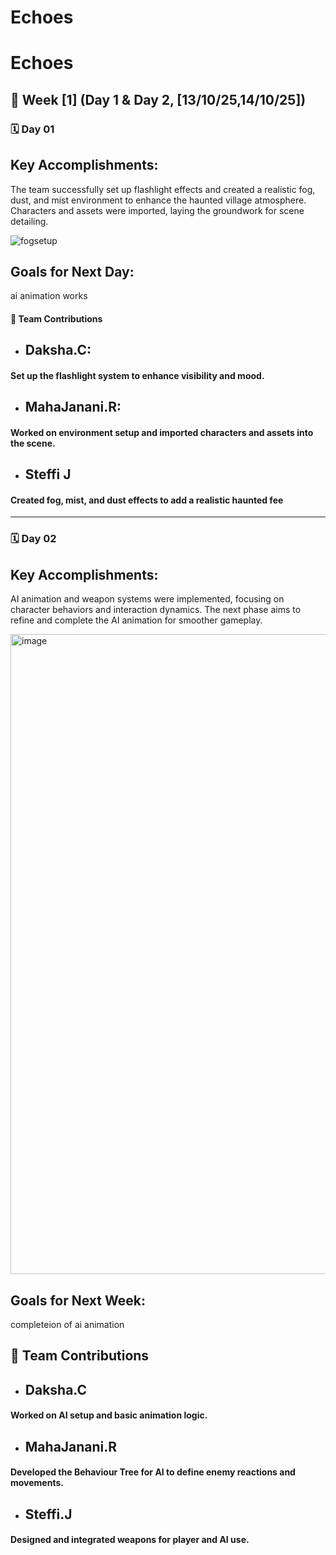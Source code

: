 # Echoes
# Echoes
## 📅 **Week [1] (Day 1 & Day 2, [13/10/25,14/10/25])**

### 🗓 **Day 01**

## **Key Accomplishments:**
The team successfully set up flashlight effects and created a realistic fog, dust, and mist environment to enhance the haunted village atmosphere. 
Characters and assets were imported, laying the groundwork for scene detailing.


![fogsetup](https://github.com/user-attachments/assets/a97756b2-432c-4422-b9f4-6ef3082b0d25)

## **Goals for Next Day:**
ai animation works
#### 👥 **Team Contributions**

* ## **Daksha.C:**
#### Set up the flashlight system to enhance visibility and mood.
* ## **MahaJanani.R:**
#### Worked on environment setup and imported characters and assets into the scene.
* ## **Steffi J**
#### Created fog, mist, and dust effects to add a realistic haunted fee


---

### 🗓 **Day 02**

## **Key Accomplishments:**
AI animation and weapon systems were implemented, focusing on character behaviors and interaction dynamics. 
The next phase aims to refine and complete the AI animation for smoother gameplay.

<img width="1918" height="1024" alt="image" src="https://github.com/user-attachments/assets/35d30514-42eb-499e-98ca-dde6ff9d9463" />

## **Goals for Next Week:**
completeion of ai animation
## 👥 **Team Contributions**

* ## **Daksha.C**
#### Worked on AI setup and basic animation logic.
* ## **MahaJanani.R**
#### Developed the Behaviour Tree for AI to define enemy reactions and movements.
* ## **Steffi.J**
#### Designed and integrated weapons for player and AI use.


